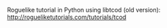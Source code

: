 Roguelike tutorial in Python using libtcod (old version): http://rogueliketutorials.com/tutorials/tcod
